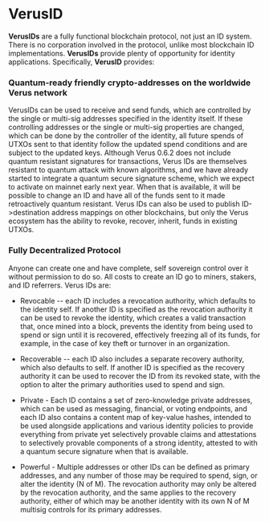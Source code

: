 # VerusID

**VerusIDs** are a fully functional blockchain protocol, not just an ID system. There is no corporation involved in the protocol, unlike most blockchain ID implementations. **VerusIDs** provide plenty of opportunity for identity applications. Specifically, **VerusID** provides:

### Quantum-ready friendly crypto-addresses on the worldwide Verus network
VerusIDs can be used to receive and send funds, which are controlled by the single or multi-sig addresses specified in the identity itself. If these controlling addresses or the single or multi-sig properties are changed, which can be done by the controller of the identity, all future spends of UTXOs sent to that identity follow the updated spend conditions and are subject to the updated keys. Although Verus 0.6.2 does not include quantum resistant signatures for transactions, Verus IDs are themselves resistant to quantum attack with known algorithms, and we have already started to integrate a quantum secure signature scheme, which we expect to activate on mainnet early next year. When that is available, it will be possible to change an ID and have all of the funds sent to it made retroactively quantum resistant. Verus IDs can also be used to publish ID->destination address mappings on other blockchains, but only the Verus ecosystem has the ability to revoke, recover, inherit, funds in existing UTXOs.

### Fully Decentralized Protocol
Anyone can create one and have complete, self sovereign control over it without permission to do so. All costs to create an ID go to miners, stakers, and ID referrers. Verus IDs are:

* Revocable -- each ID includes a revocation authority, which defaults to the identity self. If another ID is specified as the revocation authority it can be used to revoke the identity, which creates a valid transaction that, once mined into a block, prevents the identity from being used to spend or sign until it is recovered, effectively freezing all of its funds, for example, in the case of key theft or turnover in an organization.

* Recoverable -- each ID also includes a separate recovery authority, which also defaults to self. If another ID is specified as the recovery authority it can be used to recover the ID from its revoked state, with the option to alter the primary authorities used to spend and sign.

* Private - Each ID contains a set of zero-knowledge private addresses, which can be used as messaging, financial, or voting endpoints, and each ID also contains a content map of key-value hashes, intended to be used alongside applications and various identity policies to provide everything from private yet selectively provable claims and attestations to selectively provable components of a strong identity, attested to with a quantum secure signature when that is available.

* Powerful - Multiple addresses or other IDs can be defined as primary addresses, and any number of those may be required to spend, sign, or alter the identity (N of M). The revocation authority may only be altered by the revocation authority, and the same applies to the recovery authority, either of which may be another identity with its own N of M multisig controls for its primary addresses.
